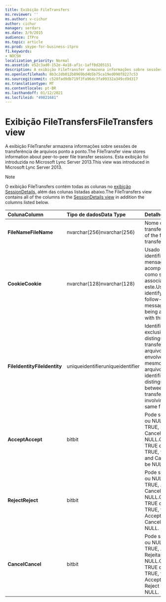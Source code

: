 ```yaml
---
title: Exibição FileTransfers
ms.reviewer: ''
ms.author: v-cichur
author: cichur
manager: serdars
ms.date: 3/9/2015
audience: ITPro
ms.topic: article
ms.prod: skype-for-business-itpro
f1.keywords:
- NOCSH
localization_priority: Normal
ms.assetid: e52c3ad0-152e-4a18-af1c-1aff0d205151
description: A exibição FileTransfer armazena informações sobre sessões de transferência de arquivos ponto a ponto. Esta exibição foi introduzida no Microsoft Lync Server 2013.
ms.openlocfilehash: 8b3c2db012b8969bd4b5b75ca19ed090f8227c53
ms.sourcegitcommit: c528fad9db719f3fa96dc3fa99332a349cd9d317
ms.translationtype: MT
ms.contentlocale: pt-BR
ms.lasthandoff: 01/12/2021
ms.locfileid: "49821681"
---
```

# <a name="filetransfers-view"></a><span data-ttu-id="7dd29-104">Exibição FileTransfers</span><span class="sxs-lookup"><span data-stu-id="7dd29-104">FileTransfers view</span></span>
 
<span data-ttu-id="7dd29-105">A exibição FileTransfer armazena informações sobre sessões de transferência de arquivos ponto a ponto.</span><span class="sxs-lookup"><span data-stu-id="7dd29-105">The FileTransfer view stores information about peer-to-peer file transfer sessions.</span></span> <span data-ttu-id="7dd29-106">Esta exibição foi introduzida no Microsoft Lync Server 2013.</span><span class="sxs-lookup"><span data-stu-id="7dd29-106">This view was introduced in Microsoft Lync Server 2013.</span></span>
  
> [!NOTE]
> <span data-ttu-id="7dd29-107">O exibição FileTransfers contém todas as colunas no [exibição SessionDetails,](sessiondetails-0.md) além das colunas listadas abaixo.</span><span class="sxs-lookup"><span data-stu-id="7dd29-107">The FileTransfers view contains all of the columns in the [SessionDetails view](sessiondetails-0.md) in addition the columns listed below.</span></span>
  
|<span data-ttu-id="7dd29-108">**Coluna**</span><span class="sxs-lookup"><span data-stu-id="7dd29-108">**Column**</span></span>|<span data-ttu-id="7dd29-109">**Tipo de dados**</span><span class="sxs-lookup"><span data-stu-id="7dd29-109">**Data Type**</span></span>|<span data-ttu-id="7dd29-110">**Detalhes**</span><span class="sxs-lookup"><span data-stu-id="7dd29-110">**Details**</span></span>|
|:-----|:-----|:-----|
|<span data-ttu-id="7dd29-111">**FileName**</span><span class="sxs-lookup"><span data-stu-id="7dd29-111">**FileName**</span></span> <br/> |<span data-ttu-id="7dd29-112">nvarchar(256)</span><span class="sxs-lookup"><span data-stu-id="7dd29-112">nvarchar(256)</span></span>  <br/> |<span data-ttu-id="7dd29-113">Nome do arquivo transferido.</span><span class="sxs-lookup"><span data-stu-id="7dd29-113">Name of the file transferred.</span></span>  <br/> |
|<span data-ttu-id="7dd29-114">**Cookie**</span><span class="sxs-lookup"><span data-stu-id="7dd29-114">**Cookie**</span></span> <br/> |<span data-ttu-id="7dd29-115">nvarchar(128)</span><span class="sxs-lookup"><span data-stu-id="7dd29-115">nvarchar(128)</span></span>  <br/> |<span data-ttu-id="7dd29-116">Usado para identificar cada mensagem de acompanhamento como sendo associado a este.</span><span class="sxs-lookup"><span data-stu-id="7dd29-116">Used to identify every follow-up message as being associated with this one.</span></span>  <br/> |
|<span data-ttu-id="7dd29-117">**FileIdentity**</span><span class="sxs-lookup"><span data-stu-id="7dd29-117">**FileIdentity**</span></span> <br/> |<span data-ttu-id="7dd29-118">uniqueidentifier</span><span class="sxs-lookup"><span data-stu-id="7dd29-118">uniqueidentifier</span></span>  <br/> |<span data-ttu-id="7dd29-119">Identificador exclusivo para distinguir entre as transferências de arquivo envolvendo o mesmo nome do arquivo.</span><span class="sxs-lookup"><span data-stu-id="7dd29-119">Unique identifier to distinguish between file transfers involving the same file name.</span></span>  <br/> |
|<span data-ttu-id="7dd29-120">**Accept**</span><span class="sxs-lookup"><span data-stu-id="7dd29-120">**Accept**</span></span> <br/> |<span data-ttu-id="7dd29-121">bit</span><span class="sxs-lookup"><span data-stu-id="7dd29-121">bit</span></span>  <br/> |<span data-ttu-id="7dd29-p103">Pode ser TRUE ou NULL. Se for TRUE, Rejeitar e Cancelar serão NULL.</span><span class="sxs-lookup"><span data-stu-id="7dd29-p103">Can be TRUE or NULL. If TRUE, then Reject and Cancel will be NULL.</span></span>  <br/> |
|<span data-ttu-id="7dd29-124">**Reject**</span><span class="sxs-lookup"><span data-stu-id="7dd29-124">**Reject**</span></span> <br/> |<span data-ttu-id="7dd29-125">bit</span><span class="sxs-lookup"><span data-stu-id="7dd29-125">bit</span></span>  <br/> |<span data-ttu-id="7dd29-p104">Pode ser TRUE ou NULL. Se for TRUE, Aceitar e Cancelar serão NULL.</span><span class="sxs-lookup"><span data-stu-id="7dd29-p104">Can be TRUE or NULL. If TRUE, then Accept and Cancel will be NULL.</span></span>  <br/> |
|<span data-ttu-id="7dd29-128">**Cancel**</span><span class="sxs-lookup"><span data-stu-id="7dd29-128">**Cancel**</span></span> <br/> |<span data-ttu-id="7dd29-129">bit</span><span class="sxs-lookup"><span data-stu-id="7dd29-129">bit</span></span>  <br/> |<span data-ttu-id="7dd29-p105">Pode ser TRUE ou NULL. Se for TRUE, Aceitar e Rejeitar serão NULL.</span><span class="sxs-lookup"><span data-stu-id="7dd29-p105">Can be TRUE or NULL. If TRUE, then Accept and Reject will be NULL.</span></span>  <br/> |
   

